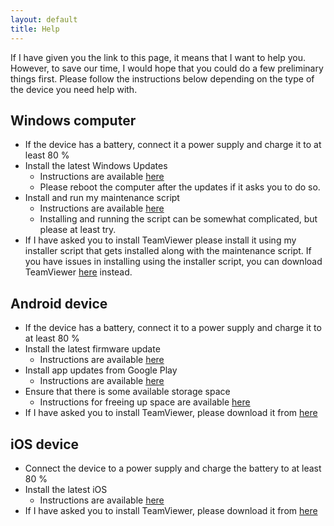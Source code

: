 ```yaml
---
layout: default
title: Help
---
```


If I have given you the link to this page,
it means that I want to help you.
However, to save our time, I would hope that you could do a few preliminary things first.
Please follow the instructions below depending on the type of the device you need help with.


## Windows computer
- If the device has a battery, connect it a power supply and charge it to at least 80 %
- Install the latest Windows Updates
  - Instructions are available
    [here](https://support.microsoft.com/en-us/windows/get-the-latest-windows-update-7d20e88c-0568-483a-37bc-c3885390d212)
  - Please reboot the computer after the updates if it asks you to do so.
- Install and run my maintenance script
  - Instructions are available [here](https://github.com/AgenttiX/windows-scripts/blob/master/README.md)
  - Installing and running the script can be somewhat complicated, but please at least try.
- If I have asked you to install TeamViewer
  please install it using my installer script that gets installed along with the maintenance script.
  If you have issues in installing using the installer script, you can download TeamViewer
  [here](https://www.teamviewer.com/en/download/windows/) instead.


## Android device
- If the device has a battery, connect it to a power supply and charge it to at least 80 %
- Install the latest firmware update
  - Instructions are available [here](https://support.google.com/android/answer/7680439)
- Install app updates from Google Play
  - Instructions are available [here](https://support.google.com/googleplay/answer/113412)
- Ensure that there is some available storage space
  - Instructions for freeing up space are available [here](https://support.google.com/android/answer/7431795)
- If I have asked you to install TeamViewer, please download it from
  [here](https://play.google.com/store/apps/details?id=com.teamviewer.quicksupport.market)


## iOS device
- Connect the device to a power supply and charge the battery to at least 80 %
- Install the latest iOS
  - Instructions are available [here](https://support.apple.com/fi-fi/guide/iphone/iph3e504502/ios)
- If I have asked you to install TeamViewer, please download it from
  [here](https://apps.apple.com/us/app/teamviewer-quicksupport/id661649585)
